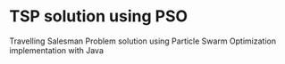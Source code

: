 # TSP solution using PSO
Travelling Salesman Problem solution using Particle Swarm Optimization implementation with Java
